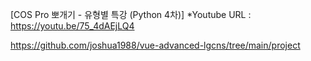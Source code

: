 [COS Pro 뽀개기 - 유형별 특강 (Python 4차)]
*Youtube URL : https://youtu.be/75_4dAEjLQ4

https://github.com/joshua1988/vue-advanced-lgcns/tree/main/project
